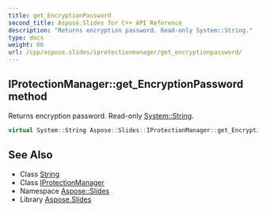 ```yaml
---
title: get_EncryptionPassword
second_title: Aspose.Slides for C++ API Reference
description: "Returns encryption password. Read-only System::String."
type: docs
weight: 66
url: /cpp/aspose.slides/iprotectionmanager/get_encryptionpassword/
---
```

## IProtectionManager::get_EncryptionPassword method


Returns encryption password. Read-only [System::String](../../../system/string/).

```cpp
virtual System::String Aspose::Slides::IProtectionManager::get_EncryptionPassword()=0
```

## See Also

* Class [String](../../../system/string/)
* Class [IProtectionManager](../)
* Namespace [Aspose::Slides](../../)
* Library [Aspose.Slides](../../../)
